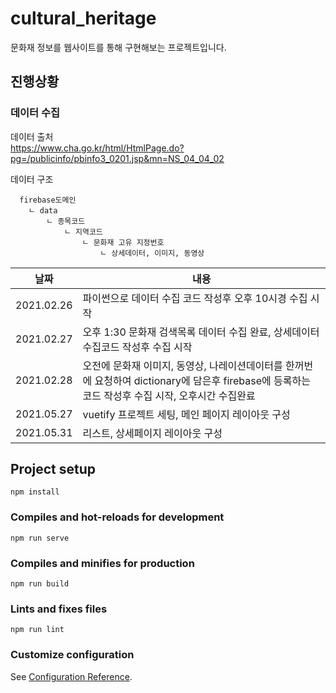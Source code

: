 # cultural_heritage
문화재 정보를 웹사이트를 통해 구현해보는 프로젝트입니다.
## 진행상황
### 데이터 수집
데이터 출처<br>
https://www.cha.go.kr/html/HtmlPage.do?pg=/publicinfo/pbinfo3_0201.jsp&mn=NS_04_04_02

데이터 구조<br>
```
  firebase도메인
    ㄴ data
        ㄴ 종목코드
            ㄴ 지역코드
                ㄴ 문화재 고유 지정번호
                    ㄴ 상세데이터, 이미지, 동영상
```
|날짜|내용|
|-----------|----|
|2021.02.26 | 파이썬으로 데이터 수집 코드 작성후 오후 10시경 수집 시작|
|2021.02.27 | 오후 1:30 문화재 검색목록 데이터 수집 완료, 상세데이터 수집코드 작성후 수집 시작|
|2021.02.28 | 오전에 문화재 이미지, 동영상, 나레이션데이터를 한꺼번에 요청하여 dictionary에 담은후 firebase에 등록하는 코드 작성후 수집 시작, 오후시간 수집완료|
|2021.05.27| vuetify 프로젝트 세팅, 메인 페이지 레이아웃 구성|
|2021.05.31| 리스트, 상세페이지 레이아웃 구성|


## Project setup
```
npm install
```

### Compiles and hot-reloads for development
```
npm run serve
```

### Compiles and minifies for production
```
npm run build
```

### Lints and fixes files
```
npm run lint
```

### Customize configuration
See [Configuration Reference](https://cli.vuejs.org/config/).
